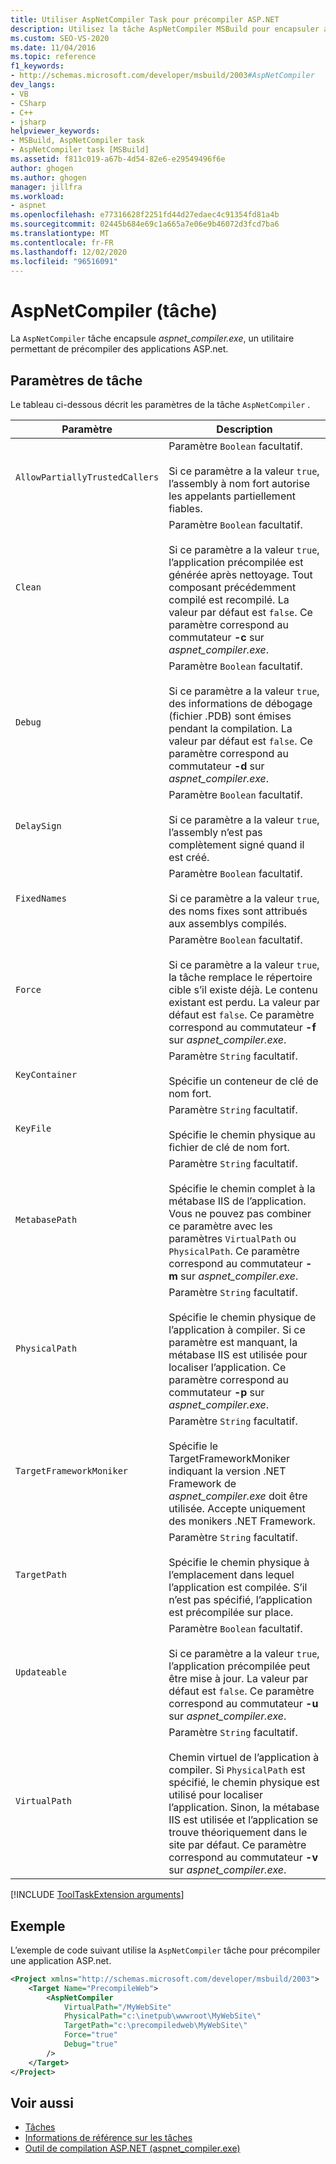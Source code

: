 ```yaml
---
title: Utiliser AspNetCompiler Task pour précompiler ASP.NET
description: Utilisez la tâche AspNetCompiler MSBuild pour encapsuler aspnet_compiler.exe, un utilitaire permettant de précompiler des applications ASP.NET.
ms.custom: SEO-VS-2020
ms.date: 11/04/2016
ms.topic: reference
f1_keywords:
- http://schemas.microsoft.com/developer/msbuild/2003#AspNetCompiler
dev_langs:
- VB
- CSharp
- C++
- jsharp
helpviewer_keywords:
- MSBuild, AspNetCompiler task
- AspNetCompiler task [MSBuild]
ms.assetid: f811c019-a67b-4d54-82e6-e29549496f6e
author: ghogen
ms.author: ghogen
manager: jillfra
ms.workload:
- aspnet
ms.openlocfilehash: e77316628f2251fd44d27edaec4c91354fd81a4b
ms.sourcegitcommit: 02445b684e69c1a665a7e06e9b46072d3fcd7ba6
ms.translationtype: MT
ms.contentlocale: fr-FR
ms.lasthandoff: 12/02/2020
ms.locfileid: "96516091"
---
```

# <a name="aspnetcompiler-task"></a>AspNetCompiler (tâche)

La `AspNetCompiler` tâche encapsule *aspnet_compiler.exe*, un utilitaire permettant de précompiler des applications ASP.net.

## <a name="task-parameters"></a>Paramètres de tâche

Le tableau ci-dessous décrit les paramètres de la tâche `AspNetCompiler` .

|Paramètre|Description|
|---------------|-----------------|
|`AllowPartiallyTrustedCallers`|Paramètre `Boolean` facultatif.<br /><br /> Si ce paramètre a la valeur `true`, l’assembly à nom fort autorise les appelants partiellement fiables.|
|`Clean`|Paramètre `Boolean` facultatif.<br /><br /> Si ce paramètre a la valeur `true`, l’application précompilée est générée après nettoyage. Tout composant précédemment compilé est recompilé. La valeur par défaut est `false`. Ce paramètre correspond au commutateur **-c** sur *aspnet_compiler.exe*.|
|`Debug`|Paramètre `Boolean` facultatif.<br /><br /> Si ce paramètre a la valeur `true`, des informations de débogage (fichier .PDB) sont émises pendant la compilation. La valeur par défaut est `false`. Ce paramètre correspond au commutateur **-d** sur *aspnet_compiler.exe*.|
|`DelaySign`|Paramètre `Boolean` facultatif.<br /><br /> Si ce paramètre a la valeur `true`, l’assembly n’est pas complètement signé quand il est créé.|
|`FixedNames`|Paramètre `Boolean` facultatif.<br /><br /> Si ce paramètre a la valeur `true`, des noms fixes sont attribués aux assemblys compilés.|
|`Force`|Paramètre `Boolean` facultatif.<br /><br /> Si ce paramètre a la valeur `true`, la tâche remplace le répertoire cible s’il existe déjà. Le contenu existant est perdu. La valeur par défaut est `false`. Ce paramètre correspond au commutateur **-f** sur *aspnet_compiler.exe*.|
|`KeyContainer`|Paramètre `String` facultatif.<br /><br /> Spécifie un conteneur de clé de nom fort.|
|`KeyFile`|Paramètre `String` facultatif.<br /><br /> Spécifie le chemin physique au fichier de clé de nom fort.|
|`MetabasePath`|Paramètre `String` facultatif.<br /><br /> Spécifie le chemin complet à la métabase IIS de l’application. Vous ne pouvez pas combiner ce paramètre avec les paramètres `VirtualPath` ou `PhysicalPath`. Ce paramètre correspond au commutateur **-m** sur *aspnet_compiler.exe*.|
|`PhysicalPath`|Paramètre `String` facultatif.<br /><br /> Spécifie le chemin physique de l’application à compiler. Si ce paramètre est manquant, la métabase IIS est utilisée pour localiser l’application. Ce paramètre correspond au commutateur **-p** sur *aspnet_compiler.exe*.|
|`TargetFrameworkMoniker`|Paramètre `String` facultatif.<br /><br /> Spécifie le TargetFrameworkMoniker indiquant la version .NET Framework de *aspnet_compiler.exe* doit être utilisée. Accepte uniquement des monikers .NET Framework.|
|`TargetPath`|Paramètre `String` facultatif.<br /><br /> Spécifie le chemin physique à l’emplacement dans lequel l’application est compilée. S’il n’est pas spécifié, l’application est précompilée sur place.|
|`Updateable`|Paramètre `Boolean` facultatif.<br /><br /> Si ce paramètre a la valeur `true`, l’application précompilée peut être mise à jour.  La valeur par défaut est `false`. Ce paramètre correspond au commutateur **-u** sur *aspnet_compiler.exe*.|
|`VirtualPath`|Paramètre `String` facultatif.<br /><br /> Chemin virtuel de l’application à compiler. Si `PhysicalPath` est spécifié, le chemin physique est utilisé pour localiser l’application. Sinon, la métabase IIS est utilisée et l’application se trouve théoriquement dans le site par défaut. Ce paramètre correspond au commutateur **-v** sur *aspnet_compiler.exe*.|

[!INCLUDE [ToolTaskExtension arguments](includes/tooltaskextension-base-params.md)]

## <a name="example"></a>Exemple

L’exemple de code suivant utilise la `AspNetCompiler` tâche pour précompiler une application ASP.net.

```xml
<Project xmlns="http://schemas.microsoft.com/developer/msbuild/2003">
    <Target Name="PrecompileWeb">
        <AspNetCompiler
            VirtualPath="/MyWebSite"
            PhysicalPath="c:\inetpub\wwwroot\MyWebSite\"
            TargetPath="c:\precompiledweb\MyWebSite\"
            Force="true"
            Debug="true"
        />
    </Target>
</Project>
```

## <a name="see-also"></a>Voir aussi

* [Tâches](../msbuild/msbuild-tasks.md)
* [Informations de référence sur les tâches](../msbuild/msbuild-task-reference.md)
* [Outil de compilation ASP.NET (aspnet_compiler.exe)](/previous-versions/ms229863(v=vs.100))
